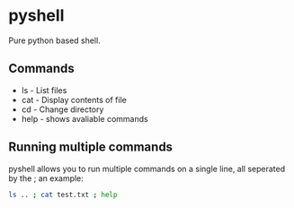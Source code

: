 # pyshell
Pure python based shell.

## Commands

- ls - List files
- cat - Display contents of file
- cd - Change directory
- help - shows avaliable commands

## Running multiple commands

pyshell allows you to run multiple commands on a single line, all seperated by the ;
an example:
```bash
ls .. ; cat test.txt ; help
```